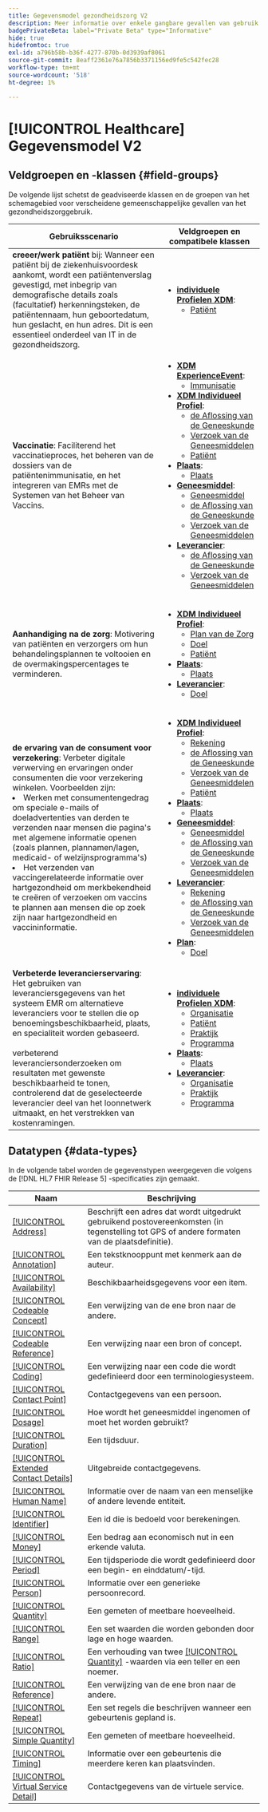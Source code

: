 ```yaml
---
title: Gegevensmodel gezondheidszorg V2
description: Meer informatie over enkele gangbare gevallen van gebruik in de gezondheidszorg en de beste klassen, verwante veldgroepen en te gebruiken datatypen.
badgePrivateBeta: label="Private Beta" type="Informative"
hide: true
hidefromtoc: true
exl-id: a796b58b-b36f-4277-870b-0d3939af8061
source-git-commit: 8eaff2361e76a7856b3371156ed9fe5c542fec28
workflow-type: tm+mt
source-wordcount: '518'
ht-degree: 1%

---
```


# [!UICONTROL Healthcare] Gegevensmodel V2

## Veldgroepen en -klassen {#field-groups}

De volgende lijst schetst de geadviseerde klassen en de groepen van het schemagebied voor verscheidene gemeenschappelijke gevallen van het gezondheidszorggebruik.

| Gebruiksscenario | Veldgroepen en compatibele klassen |
| --- | --- |
| **creeer/werk patiënt** bij: Wanneer een patiënt bij de ziekenhuisvoordesk aankomt, wordt een patiëntenverslag gevestigd, met inbegrip van demografische details zoals (facultatief) herkenningsteken, de patiëntennaam, hun geboortedatum, hun geslacht, en hun adres. Dit is een essentieel onderdeel van IT in de gezondheidszorg. | <ul><li>**[individuele Profielen XDM](../../classes/individual-profile.md)**:<ul><li>[ Patiënt ](./field-groups/patient.md)</li></ul></li></ul> |
| **Vaccinatie**: Faciliterend het vaccinatieproces, het beheren van de dossiers van de patiëntenimmunisatie, en het integreren van EMRs met de Systemen van het Beheer van Vaccins. | <ul><li>**[XDM ExperienceEvent](../../classes/experienceevent.md)**:<ul><li>[ Immunisatie ](./field-groups/immunization.md)</li></ul></li><li>**[XDM Individueel Profiel](../../classes/individual-profile.md)**:<ul><li>[ de Aflossing van de Geneeskunde ](./field-groups/medication-dispense.md)</li><li>[ Verzoek van de Geneesmiddelen ](./field-groups/medication-request.md)</li><li>[ Patiënt ](./field-groups/patient.md)</li></ul></li><li>**[Plaats](./classes/location.md)**:<ul><li>[ Plaats ](./field-groups/location.md)</li></ul><li>**[Geneesmiddel](../../classes/medication.md)**:<ul><li>[ Geneesmiddel ](./field-groups/medication.md)</li><li>[ de Aflossing van de Geneeskunde ](./field-groups/medication-dispense.md)</li><li>[ Verzoek van de Geneesmiddelen ](./field-groups/medication-request.md)</li></ul></li><li>**[Leverancier](../../classes/provider.md)**:<ul><li>[ de Aflossing van de Geneeskunde ](./field-groups/medication-dispense.md)</li><li>[ Verzoek van de Geneesmiddelen ](./field-groups/medication-request.md)</li></ul></li></ul> |
| **Aanhandiging na de zorg**: Motivering van patiënten en verzorgers om hun behandelingsplannen te voltooien en de overmakingspercentages te verminderen. | <ul><li>**[XDM Individueel Profiel](../../classes/individual-profile.md)**:<ul><li>[ Plan van de Zorg ](./field-groups/care-plan.md)</li><li>[ Doel ](./field-groups/goal.md)</li><li>[ Patiënt ](./field-groups/patient.md)</li></ul></li><li>**[Plaats](./classes/location.md)**:<ul><li>[ Plaats ](./field-groups/location.md)</li></ul><li>**[Leverancier](../../classes/provider.md)**:<ul><li>[ Doel ](./field-groups/goal.md)</li></ul></li></ul> |
| **de ervaring van de consument voor verzekering**: Verbeter digitale verwerving en ervaringen onder consumenten die voor verzekering winkelen. Voorbeelden zijn: <li> Werken met consumentengedrag om speciale e-mails of doeladvertenties van derden te verzenden naar mensen die pagina&#39;s met algemene informatie openen (zoals plannen, plannamen/lagen, medicaid- of welzijnsprogramma&#39;s)</li><li> Het verzenden van vaccingerelateerde informatie over hartgezondheid om merkbekendheid te creëren of verzoeken om vaccins te plannen aan mensen die op zoek zijn naar hartgezondheid en vaccininformatie. </li> | <ul><li>**[XDM Individueel Profiel](../../classes/individual-profile.md)**:<ul><li>[ Rekening ](./field-groups/account.md)</li><li>[ de Aflossing van de Geneeskunde ](./field-groups/medication-dispense.md)</li><li>[ Verzoek van de Geneesmiddelen ](./field-groups/medication-request.md)</li><li>[ Patiënt ](./field-groups/patient.md)</li></ul></li><li>**[Plaats](./classes/location.md)**:<ul><li>[ Plaats ](./field-groups/location.md)</li></ul><li>**[Geneesmiddel](../../classes/medication.md)**:<ul><li>[ Geneesmiddel ](./field-groups/medication.md)</li><li>[ de Aflossing van de Geneeskunde ](./field-groups/medication-dispense.md)</li><li>[ Verzoek van de Geneesmiddelen ](./field-groups/medication-request.md)</li></ul></li><li>**[Leverancier](../../classes/provider.md)**:<ul><li>[ Rekening ](./field-groups/account.md)</li><li>[ de Aflossing van de Geneeskunde ](./field-groups/medication-dispense.md)</li><li>[ Verzoek van de Geneesmiddelen ](./field-groups/medication-request.md)</li></ul><li>**[Plan](../../classes/plan.md)**:<ul><li>[ Doel ](./field-groups/coverage.md)</li></ul></li></ul> |
| **Verbeterde leverancierservaring**: Het gebruiken van leveranciersgegevens van het systeem EMR om alternatieve leveranciers voor te stellen die op benoemingsbeschikbaarheid, plaats, en specialiteit worden gebaseerd. <br> <br> verbeterend leveranciersonderzoeken om resultaten met gewenste beschikbaarheid te tonen, controlerend dat de geselecteerde leverancier deel van het loonnetwerk uitmaakt, en het verstrekken van kostenramingen. | <ul><li>**[individuele Profielen XDM](../../classes/individual-profile.md)**:<ul><li>[ Organisatie ](./field-groups/organization.md)</li><li>[ Patiënt ](./field-groups/patient.md)</li><li>[ Praktijk ](./field-groups/practioner.md)</li><li>[ Programma ](./field-groups/schedule.md)</li></ul></li><li>**[Plaats](./classes/location.md)**:<ul><li>[ Plaats ](./field-groups/location.md)</li></ul><li>**[Leverancier](../../classes/provider.md)**:<ul><li>[ Organisatie ](./field-groups/organization.md)</li><li>[ Praktijk ](./field-groups/practioner.md)</li><li>[ Programma ](./field-groups/schedule.md)</li></ul></li></ul> |

## Datatypen {#data-types}

In de volgende tabel worden de gegevenstypen weergegeven die volgens de [!DNL HL7 FHIR Release 5] -specificaties zijn gemaakt.

| Naam | Beschrijving |
| --- | --- |
| [[!UICONTROL Address]](./data-types/address.md) | Beschrijft een adres dat wordt uitgedrukt gebruikend postovereenkomsten (in tegenstelling tot GPS of andere formaten van de plaatsdefinitie). |
| [[!UICONTROL Annotation]](./data-types/annotation.md) | Een tekstknooppunt met kenmerk aan de auteur. |
| [[!UICONTROL Availability]](./data-types/availability.md) | Beschikbaarheidsgegevens voor een item. |
| [[!UICONTROL Codeable Concept]](./data-types/codeable-concept.md) | Een verwijzing van de ene bron naar de andere. |
| [[!UICONTROL Codeable Reference]](./data-types/codeable-reference.md) | Een verwijzing naar een bron of concept. |
| [[!UICONTROL Coding]](./data-types/coding.md) | Een verwijzing naar een code die wordt gedefinieerd door een terminologiesysteem. |
| [[!UICONTROL Contact Point]](./data-types/contact-point.md) | Contactgegevens van een persoon. |
| [[!UICONTROL Dosage]](./data-types/dosage.md) | Hoe wordt het geneesmiddel ingenomen of moet het worden gebruikt? |
| [[!UICONTROL Duration]](./data-types/duration.md) | Een tijdsduur. |
| [[!UICONTROL Extended Contact Details]](./data-types/extended-contact-detail.md) | Uitgebreide contactgegevens. |
| [[!UICONTROL Human Name]](./data-types/human-name.md) | Informatie over de naam van een menselijke of andere levende entiteit. |
| [[!UICONTROL Identifier]](./data-types/identifier.md) | Een id die is bedoeld voor berekeningen. |
| [[!UICONTROL Money]](./data-types/money.md) | Een bedrag aan economisch nut in een erkende valuta. |
| [[!UICONTROL Period]](./data-types/period.md) | Een tijdsperiode die wordt gedefinieerd door een begin- en einddatum/-tijd. |
| [[!UICONTROL Person]](./data-types/person.md) | Informatie over een generieke persoonrecord. |
| [[!UICONTROL Quantity]](./data-types/quantity.md) | Een gemeten of meetbare hoeveelheid. |
| [[!UICONTROL Range]](./data-types/range.md) | Een set waarden die worden gebonden door lage en hoge waarden. |
| [[!UICONTROL Ratio]](./data-types/ratio.md) | Een verhouding van twee [[!UICONTROL Quantity]](./data-types/quantity.md) -waarden via een teller en een noemer. |
| [[!UICONTROL Reference]](./data-types/reference.md) | Een verwijzing van de ene bron naar de andere. |
| [[!UICONTROL Repeat]](./data-types/repeat.md) | Een set regels die beschrijven wanneer een gebeurtenis gepland is. |
| [[!UICONTROL Simple Quantity]](./data-types/simple-quantity.md) | Een gemeten of meetbare hoeveelheid. |
| [[!UICONTROL Timing]](./data-types/timing.md) | Informatie over een gebeurtenis die meerdere keren kan plaatsvinden. |
| [[!UICONTROL Virtual Service Detail]](./data-types/virtual-service-detail.md) | Contactgegevens van de virtuele service. |
